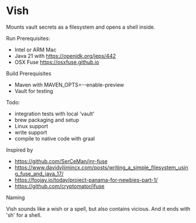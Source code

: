 # Vish

Mounts vault secrets as a filesystem and opens a shell inside.

Run Prerequisites:
* Intel or ARM Mac
* Java 21 with https://openjdk.org/jeps/442
* OSX Fuse https://osxfuse.github.io

Build Prerequisites
* Maven with MAVEN_OPTS=--enable-preview
* Vault for testing

Todo:
* integration tests with local 'vault'
* brew packaging and setup
* Linux support
* write support
* compile to native code with graal
    

Inspired by 
* https://github.com/SerCeMan/jnr-fuse
* https://www.davidvlijmincx.com/posts/writing_a_simple_filesystem_using_fuse_and_java_17/
* https://foojay.io/today/project-panama-for-newbies-part-1/
* https://github.com/cryptomator/jfuse


Naming

Vish sounds like a wish or a spell, but also contains vicious. And it ends with 'sh' for a shell.
